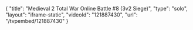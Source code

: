 {
    "title": "Medieval 2 Total War Online Battle  #8 (3v2 Siege)",
    "type": "solo",
    "layout": "iframe-static",
    "videoId": "121887430",
    "url": "\/tvpembed\/121887430"
}